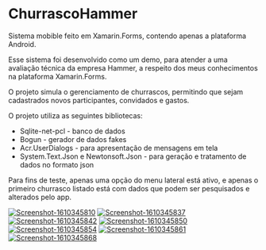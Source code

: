 # ChurrascoHammer

Sistema mobible feito em Xamarin.Forms, contendo apenas a plataforma Android. 

Esse sistema foi desenvolvido como um demo, para atender a uma avaliação técnica da empresa Hammer, a respeito dos meus conhecimentos na plataforma Xamarin.Forms.

O projeto simula o gerenciamento de churrascos, permitindo que sejam cadastrados novos participantes, convidados e gastos.

O projeto utiliza as seguintes bibliotecas:

- Sqlite-net-pcl - banco de dados
- Bogun - gerador de dados fakes
- Acr.UserDialogs - para apresentação de mensagens em tela
- System.Text.Json e Newtonsoft.Json - para geração e tratamento de dados no formato json

Para fins de teste, apenas uma opção do menu lateral está ativo, e apenas o primeiro churrasco listado está com dados que podem ser pesquisados e alterados pelo app.

<a href='https://postimg.cc/vgx8Wq3H' target='_blank'><img src='https://i.postimg.cc/vgx8Wq3H/Screenshot-1610345810.png' border='0' alt='Screenshot-1610345810'/></a> <a href='https://postimg.cc/jnhpNy0S' target='_blank'><img src='https://i.postimg.cc/jnhpNy0S/Screenshot-1610345837.png' border='0' alt='Screenshot-1610345837'/></a> <a href='https://postimg.cc/RNSFYR0G' target='_blank'><img src='https://i.postimg.cc/RNSFYR0G/Screenshot-1610345842.png' border='0' alt='Screenshot-1610345842'/></a> <a href='https://postimg.cc/TKhPd3gD' target='_blank'><img src='https://i.postimg.cc/TKhPd3gD/Screenshot-1610345850.png' border='0' alt='Screenshot-1610345850'/></a> <a href='https://postimg.cc/phMVJQ7f' target='_blank'><img src='https://i.postimg.cc/phMVJQ7f/Screenshot-1610345854.png' border='0' alt='Screenshot-1610345854'/></a> <a href='https://postimg.cc/nsBprjzC' target='_blank'><img src='https://i.postimg.cc/nsBprjzC/Screenshot-1610345861.png' border='0' alt='Screenshot-1610345861'/></a> <a href='https://postimg.cc/pprv81rN' target='_blank'><img src='https://i.postimg.cc/pprv81rN/Screenshot-1610345868.png' border='0' alt='Screenshot-1610345868'/></a>
